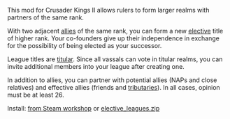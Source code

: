 This mod for Crusader Kings II allows rulers to form larger realms with partners of the same rank.

With two adjacent [allies](http://www.ckiiwiki.com/Alliances) of the same rank, you can form a new [elective](http://www.ckiiwiki.com/Feudal_elective) title of higher rank. Your co-founders give up their independence in exchange for the possibility of being elected as your successor.

League titles are [titular](http://www.ckiiwiki.com/Titular_title). Since all vassals can vote in titular realms, you can invite additional members into your league after creating one.

In addition to allies, you can partner with potential allies (NAPs and close relatives) and effective allies (friends and [tributaries](http://www.ckiiwiki.com/Casus_Belli#Tributary)). In all cases, opinion must be at least 26.

Install: [from Steam workshop](http://steamcommunity.com/sharedfiles/filedetails/?id=637603578) or [elective_leagues.zip](https://www.squarefree.com/crusaderkings/mod_zips/elective_leagues.zip)
